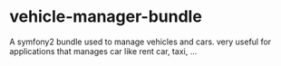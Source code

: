 vehicle-manager-bundle
======================

A symfony2 bundle used to manage vehicles and cars. very useful for applications that manages car like rent car, taxi, ...
